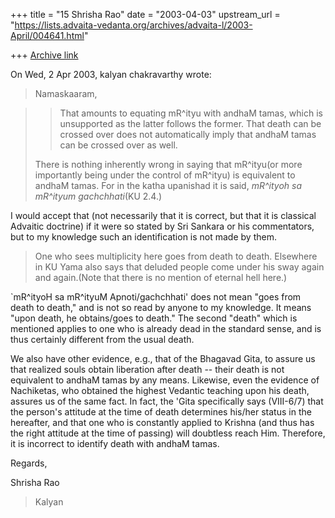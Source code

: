 +++
title = "15 Shrisha Rao"
date = "2003-04-03"
upstream_url = "https://lists.advaita-vedanta.org/archives/advaita-l/2003-April/004641.html"

+++
[Archive link](https://lists.advaita-vedanta.org/archives/advaita-l/2003-April/004641.html)

On Wed, 2 Apr 2003, kalyan chakravarthy wrote:

> Namaskaaram,

> >That amounts to equating mR^ityu with andhaM tamas, which is unsupported
> >as the latter follows the former.  That death can be crossed over does not
> >automatically imply that andhaM tamas can be crossed over as well.
>
> There is nothing inherently wrong in saying that mR^ityu(or more importantly
> being under the control of mR^ityu) is equivalent to andhaM tamas. For in
> the katha upanishad it is said, *mR^ityoh sa mR^ityum gachchhati*(KU 2.4.)

I would accept that (not necessarily that it is correct, but that it is
classical Advaitic doctrine) if it were so stated by Sri Sankara or his
commentators, but to my knowledge such an identification is not made by
them.

> One who sees multiplicity here goes from death to death. Elsewhere in KU
> Yama also says that deluded people come under his sway again and again.(Note
> that there is no mention of eternal hell here.)

`mR^ityoH sa mR^ityuM Apnoti/gachchhati' does not mean "goes from death to
death," and is not so read by anyone to my knowledge.  It means "upon
death, he obtains/goes to death."  The second "death" which is mentioned
applies to one who is already dead in the standard sense, and is thus
certainly different from the usual death.

We also have other evidence, e.g., that of the Bhagavad Gita, to assure us
that realized souls obtain liberation after death -- their death is not
equivalent to andhaM tamas by any means.  Likewise, even the evidence of
Nachiketas, who obtained the highest Vedantic teaching upon his death,
assures us of the same fact.  In fact, the 'Gita specifically says
(VIII-6/7) that the person's attitude at the time of death determines
his/her status in the hereafter, and that one who is constantly applied to
Krishna (and thus has the right attitude at the time of passing) will
doubtless reach Him.  Therefore, it is incorrect to identify death with
andhaM tamas.

Regards,

Shrisha Rao

> Kalyan

